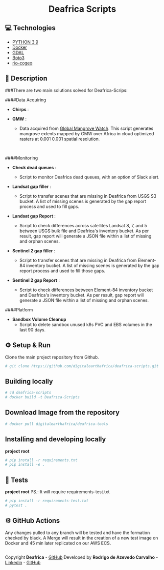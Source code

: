 <h1 align="center">
  Deafrica Scripts
</h1>


## 💻 Technologies

- [PYTHON 3.9](https://www.python.org/downloads/release/python-390/)
- [Docker](https://www.docker.com/)
- [GDAL](https://gdal.org/)
- [Boto3](https://github.com/boto/boto3)
- [rio-cogeo](https://github.com/cogeotiff/rio-cogeo)


## 📝 Description
###There are two main solutions solved for Deafrica-Scrips:

####Data Acquiring
 - **Chirps** : 
    

 - **GMW** : 
    - Data acquired from [Global Mangrove Watch](https://data.unep-wcmc.org/datasets/45). 
   This script generates mangrove extents mapped by GMW over Africa in cloud optimized rasters 
   at 0.001 0.001 spatial resolution.
   

<br>

####Monitoring
 - **Check dead queues** : 
    - Script to monitor Deafrica dead queues, with an option of Slack alert.

 - **Landsat gap filler** : 
    - Script to transfer scenes that are missing in Deafrica from USGS S3 bucket. A list of missing scenes 
   is generated by the gap report process and used to fill gaps. 

 - **Landsat gap Report** : 
   - Script to check differences across satellites Landsat 8, 7, and 5 between USGS bulk file 
   and Deafrica's inventory bucket. As per result, gap report will generate a JSON file within a list 
   of missing and orphan scenes.


 - **Sentinel 2 gap filler** : 
   - Script to transfer scenes that are missing in Deafrica from Element-84 inventory bucket. A list of missing scenes 
      is generated by the gap report process and used to fill those gaps.

 - **Sentinel 2 gap Report** :
   - Script to check differences between Element-84 inventory bucket and Deafrica's inventory bucket. As per result, 
   gap report will generate a JSON file within a list of missing and orphan scenes.

####Platform
 - **Sandbox Volume Cleanup**
    - Script to delete sandbox unused k8s PVC and EBS volumes in the last 90 days.
 
## ⚙️ Setup & Run
Clone the main project repository from Github.
```sh
# git clone https://github.com/digitalearthafrica/deafrica-scripts.git  
``` 

## Building locally 
```sh
# cd deafrica-scripts
# docker build -t Deafrica-Scripts
```

## Download Image from the repository 
```sh
# docker pull digitalearthafrica/deafrica-tools
```

## Installing and developing locally
**project root**
```sh
# pip install -r requirements.txt
# pip install -e .
```

## 📝 Tests
**project root**
PS.: It will require requirements-test.txt

```sh
# pip install -r requirements-test.txt
# pytest .
```

## ⚙️ GitHub Actions
Any changes pulled to any branch will be tested and have the formation checked by black.
A Merge will result in the creation of a new test image on Docker and 45 min later replicated on our AWS ECS.

##

Copyright **Deafrica** - [GitHub](https://github.com/digitalearthafrica)
Developed by **Rodrigo de Azevedo Carvalho** - [Linkedin](www.linkedin.com/in/rodrigo-de-azevedo-carvalho) - [GitHub](https://github.com/carioca-au)

